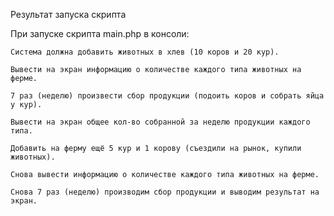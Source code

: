 Результат запуска скрипта

При запуске скрипта main.php в консоли:

    Система должна добавить животных в хлев (10 коров и 20 кур).

    Вывести на экран информацию о количестве каждого типа животных на ферме.

    7 раз (неделю) произвести сбор продукции (подоить коров и собрать яйца у кур).

    Вывести на экран общее кол-во собранной за неделю продукции каждого типа.

    Добавить на ферму ещё 5 кур и 1 корову (съездили на рынок, купили животных).

    Снова вывести информацию о количестве каждого типа животных на ферме.

    Снова 7 раз (неделю) производим сбор продукции и выводим результат на экран.
